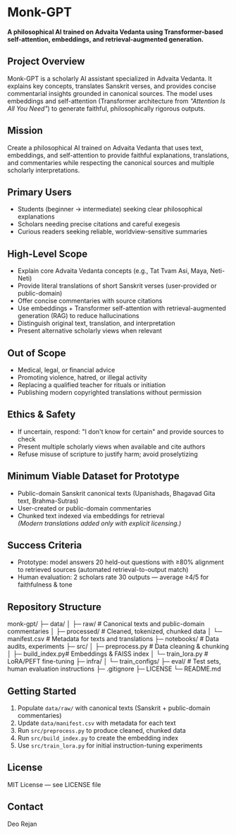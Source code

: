 # Monk-GPT

**A philosophical AI trained on Advaita Vedanta using Transformer-based self-attention, embeddings, and retrieval-augmented generation.**

## Project Overview
Monk-GPT is a scholarly AI assistant specialized in Advaita Vedanta. It explains key concepts, translates Sanskrit verses, and provides concise commentarial insights grounded in canonical sources. The model uses embeddings and self-attention (Transformer architecture from *"Attention Is All You Need"*) to generate faithful, philosophically rigorous outputs.

## Mission
Create a philosophical AI trained on Advaita Vedanta that uses text, embeddings, and self-attention to provide faithful explanations, translations, and commentaries while respecting the canonical sources and multiple scholarly interpretations.

## Primary Users
- Students (beginner → intermediate) seeking clear philosophical explanations  
- Scholars needing precise citations and careful exegesis  
- Curious readers seeking reliable, worldview-sensitive summaries

## High-Level Scope
- Explain core Advaita Vedanta concepts (e.g., Tat Tvam Asi, Maya, Neti-Neti)  
- Provide literal translations of short Sanskrit verses (user-provided or public-domain)  
- Offer concise commentaries with source citations  
- Use embeddings + Transformer self-attention with retrieval-augmented generation (RAG) to reduce hallucinations  
- Distinguish original text, translation, and interpretation  
- Present alternative scholarly views when relevant

## Out of Scope
- Medical, legal, or financial advice  
- Promoting violence, hatred, or illegal activity  
- Replacing a qualified teacher for rituals or initiation  
- Publishing modern copyrighted translations without permission

## Ethics & Safety
- If uncertain, respond: "I don't know for certain" and provide sources to check  
- Present multiple scholarly views when available and cite authors  
- Refuse misuse of scripture to justify harm; avoid proselytizing

## Minimum Viable Dataset for Prototype
- Public-domain Sanskrit canonical texts (Upanishads, Bhagavad Gita text, Brahma-Sutras)  
- User-created or public-domain commentaries  
- Chunked text indexed via embeddings for retrieval  
*(Modern translations added only with explicit licensing.)*

## Success Criteria
- Prototype: model answers 20 held-out questions with ≥80% alignment to retrieved sources (automated retrieval-to-output match)  
- Human evaluation: 2 scholars rate 30 outputs — average ≥4/5 for faithfulness & tone

## Repository Structure
monk-gpt/
├─ data/
│ ├─ raw/ # Canonical texts and public-domain commentaries
│ ├─ processed/ # Cleaned, tokenized, chunked data
│ └─ manifest.csv # Metadata for texts and translations
├─ notebooks/ # Data audits, experiments
├─ src/
│ ├─ preprocess.py # Data cleaning & chunking
│ ├─ build_index.py# Embeddings & FAISS index
│ └─ train_lora.py # LoRA/PEFT fine-tuning
├─ infra/
│ └─ train_configs/
├─ eval/ # Test sets, human evaluation instructions
├─ .gitignore
├─ LICENSE
└─ README.md


## Getting Started
1. Populate `data/raw/` with canonical texts (Sanskrit + public-domain commentaries)  
2. Update `data/manifest.csv` with metadata for each text  
3. Run `src/preprocess.py` to produce cleaned, chunked data  
4. Run `src/build_index.py` to create the embedding index  
5. Use `src/train_lora.py` for initial instruction-tuning experiments  

## License
MIT License — see LICENSE file  

## Contact
Deo Rejan
